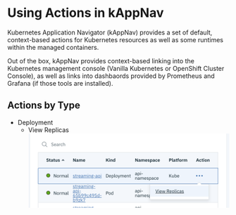 # Using Actions in kAppNav

Kubernetes Application Navigator (kAppNav) provides a set of default, context-based actions for Kubernetes resources as well as some runtimes within the managed containers.

Out of the box, kAppNav provides context-based linking into the Kubernetes management console (Vanilla Kubernetes or OpenShift Cluster Console), as well as links into dashbaords provided by Prometheus and Grafana (if those tools are installed).

## Actions by Type

* Deployment
  * View Replicas
  ![image](images/action-deployment-view-replicas.png?raw=true)

